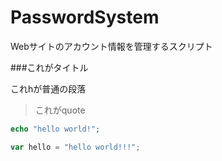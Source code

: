 PasswordSystem
==============

Webサイトのアカウント情報を管理するスクリプト

###これがタイトル

これhが普通の段落

>これがquote

```php
echo "hello world!";
```

```javascript
var hello = "hello world!!!";
```
